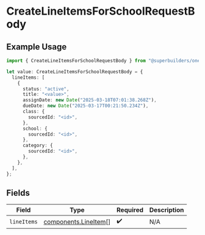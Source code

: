 # CreateLineItemsForSchoolRequestBody

## Example Usage

```typescript
import { CreateLineItemsForSchoolRequestBody } from "@superbuilders/oneroster/models/operations";

let value: CreateLineItemsForSchoolRequestBody = {
  lineItems: [
    {
      status: "active",
      title: "<value>",
      assignDate: new Date("2025-03-18T07:01:38.268Z"),
      dueDate: new Date("2025-03-17T00:21:50.234Z"),
      class: {
        sourcedId: "<id>",
      },
      school: {
        sourcedId: "<id>",
      },
      category: {
        sourcedId: "<id>",
      },
    },
  ],
};
```

## Fields

| Field                                                        | Type                                                         | Required                                                     | Description                                                  |
| ------------------------------------------------------------ | ------------------------------------------------------------ | ------------------------------------------------------------ | ------------------------------------------------------------ |
| `lineItems`                                                  | [components.LineItem](../../models/components/lineitem.md)[] | :heavy_check_mark:                                           | N/A                                                          |